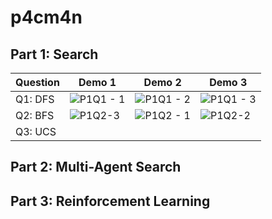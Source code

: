 # p4cm4n

## Part 1: Search

| Question | Demo 1 | Demo 2 | Demo 3 |
| -------- | ------ | ------ | ------ |
| Q1: DFS  | ![P1Q1 - 1](https://github.com/user-attachments/assets/5233108b-4e9e-43bb-9a7c-65c78089f2eb) | ![P1Q1 - 2](https://github.com/user-attachments/assets/e273129d-56cf-44f3-a3b1-128c30c62dd8) | ![P1Q1 - 3](https://github.com/user-attachments/assets/4af73fe8-ae5d-448a-95a2-970e721e22e9) |
| Q2: BFS  | ![P1Q2-3](https://github.com/user-attachments/assets/b2abc907-f2cb-45b2-9f8d-92c1c87223e3) | ![P1Q2 - 1](https://github.com/user-attachments/assets/6a9f2507-35b1-4f84-9966-ca646b104918) | ![P1Q2-2](https://github.com/user-attachments/assets/920689de-3fa8-43e1-b0b6-c8fceff7cac8) |
| Q3: UCS  |  |  |  |

## Part 2: Multi-Agent Search

## Part 3: Reinforcement Learning
